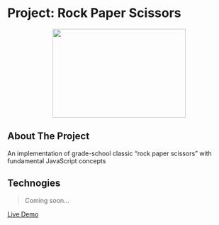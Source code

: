 # Project: Rock Paper Scissors
<p align="center">
<img src="https://imgs.search.brave.com/g5-BVkh2EeJYaM9IqFJdwEJUFvTYSqz0BqsKI_yZ9N4/rs:fit:1200:1050:1/g:ce/aHR0cHM6Ly93YWxs/cGFwZXJjYXZlLmNv/bS93cC93cDgxMjIw/MDIuanBn" width="300" height="200">
</p>

## About The Project
An implementation of grade-school classic “rock paper scissors” with fundamental JavaScript concepts

## Technogies

> Coming soon...
<p align="left">
</p>

[Live Demo](https://alvarado08.github.io/theodinproject-rps/)